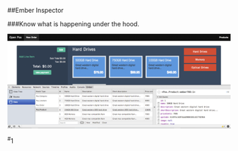 ##Ember Inspector

###Know what is happening under the hood.

![Ember Inspector](/images/ember-inspector.png)

<div class="number"><sup>#</sup>1</div>
